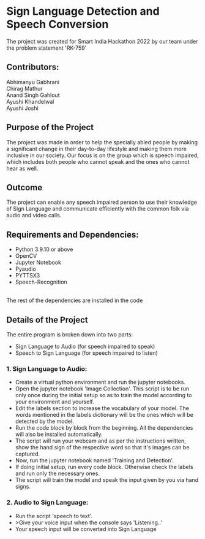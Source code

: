 # Sign Language Detection and Speech Conversion
The project was created for Smart India Hackathon 2022 by our team under the problem statement 'RK-759'

<h2>Contributors:</h2>
Abhimanyu Gabhrani<br>
Chirag Mathur<br>
Anand Singh Gahlout<br>
Ayushi Khandelwal<br>
Ayushi Joshi<br>

<h2> Purpose of the Project </h2>
The project was made in order to help the specially abled people by making a significant change in their day-to-day lifestyle and making them more inclusive in our society. Our focus is on the group which is speech impaired, which includes both people who cannot speak and the ones who cannot hear as well.

<h2> Outcome </h2>
The project can enable any speech impaired person to use their knowledge of Sign Language and communicate efficiently with the common folk via audio and video calls.

<h2> Requirements and Dependencies: </h2>
<ul>
  <li>Python 3.9.10 or above</li>
  <li>OpenCV</li>
  <li>Jupyter Notebook</li>
  <li>Pyaudio</li>
  <li>PYTTSX3</li>
  <li>Speech-Recognition</li>
</ul>
<br>
  The rest of the dependencies are installed in the code
  
 <h2> Details of the Project </h2>
 The entire program is broken down into two parts:<br>
 <ul>
  <li>Sign Language to Audio (for speech impaired to speak)</li>
  <li>Speech to Sign Language (for speech impaired to listen)</li>
 </ul>

<h3>1. Sign Language to Audio:</h3>
<ul>
  <li>Create a virtual python environment and run the jupyter notebooks.</li>
  <li>Open the jupyter notebook 'Image Collection'. This script is to be run only once during the initial setup so as to train the model according to your environment and yourself.</li>
  <li>Edit the labels section to increase the vocabulary of your model. The words mentioned in the labels dictionary will be the ones which will be detected by the model.</li>
  <li>Run the code block by block from the beginning. All the dependencies will also be installed automatically.</li>
  <li>The script will run your webcam and as per the instructions written, show the hand sign of the respective word so that it's images can be captured.</li>
  <li>Now, run the jupyter notebook named 'Training and Detection'.</li>
  <li>If doing initial setup, run every code block. Otherwise check the labels and run only the necessary ones.</li>
  <li>The script will train the model and speak the input given by you via hand signs.</li>
</ul>

<h3>2. Audio to Sign Language:</h3>
<ul>
  <li>Run the script 'speech to text'.</li>
  <li>>Give your voice input when the console says 'Listening..'</li>
  <li>Your speech input will be converted into Sign Language</li>
